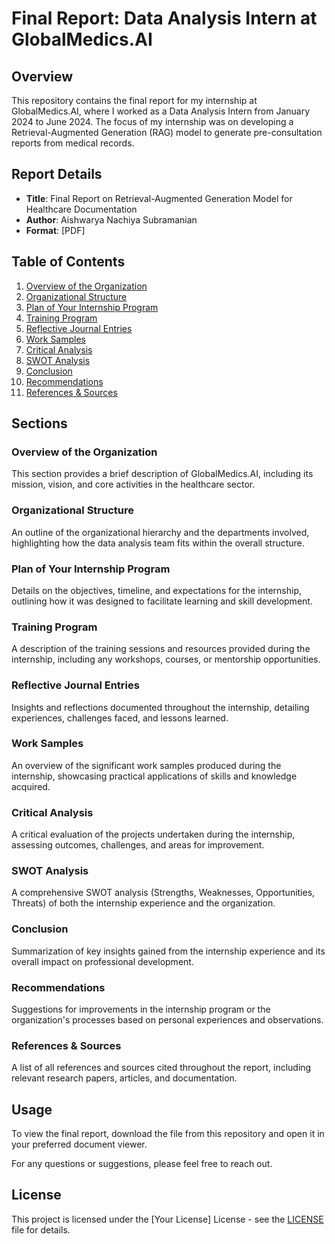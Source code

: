 

# Final Report: Data Analysis Intern at GlobalMedics.AI

## Overview

This repository contains the final report for my internship at GlobalMedics.AI, where I worked as a Data Analysis Intern from January 2024 to June 2024. The focus of my internship was on developing a Retrieval-Augmented Generation (RAG) model to generate pre-consultation reports from medical records. 

## Report Details

- **Title**: Final Report on Retrieval-Augmented Generation Model for Healthcare Documentation
- **Author**: Aishwarya Nachiya Subramanian
- **Format**: [PDF]

## Table of Contents

1. [Overview of the Organization](#overview-of-the-organization)
2. [Organizational Structure](#organizational-structure)
3. [Plan of Your Internship Program](#plan-of-your-internship-program)
4. [Training Program](#training-program)
5. [Reflective Journal Entries](#reflective-journal-entries)
6. [Work Samples](#work-samples)
7. [Critical Analysis](#critical-analysis)
8. [SWOT Analysis](#swot-analysis)
9. [Conclusion](#conclusion)
10. [Recommendations](#recommendations)
11. [References & Sources](#references-&-sources)

## Sections

### Overview of the Organization

This section provides a brief description of GlobalMedics.AI, including its mission, vision, and core activities in the healthcare sector.

### Organizational Structure

An outline of the organizational hierarchy and the departments involved, highlighting how the data analysis team fits within the overall structure.

### Plan of Your Internship Program

Details on the objectives, timeline, and expectations for the internship, outlining how it was designed to facilitate learning and skill development.

### Training Program

A description of the training sessions and resources provided during the internship, including any workshops, courses, or mentorship opportunities.

### Reflective Journal Entries

Insights and reflections documented throughout the internship, detailing experiences, challenges faced, and lessons learned.

### Work Samples

An overview of the significant work samples produced during the internship, showcasing practical applications of skills and knowledge acquired.

### Critical Analysis

A critical evaluation of the projects undertaken during the internship, assessing outcomes, challenges, and areas for improvement.

### SWOT Analysis

A comprehensive SWOT analysis (Strengths, Weaknesses, Opportunities, Threats) of both the internship experience and the organization.

### Conclusion

Summarization of key insights gained from the internship experience and its overall impact on professional development.

### Recommendations

Suggestions for improvements in the internship program or the organization's processes based on personal experiences and observations.

### References & Sources

A list of all references and sources cited throughout the report, including relevant research papers, articles, and documentation.

## Usage

To view the final report, download the file from this repository and open it in your preferred document viewer.

For any questions or suggestions, please feel free to reach out.

## License

This project is licensed under the [Your License] License - see the [LICENSE](LICENSE) file for details.
